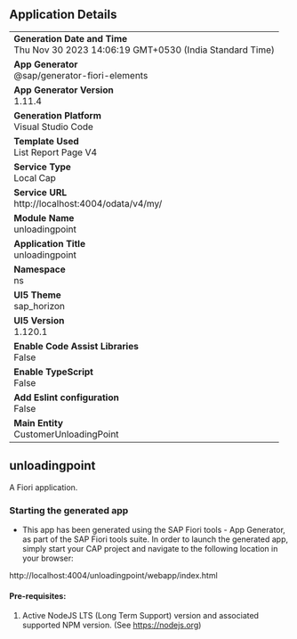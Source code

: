 ## Application Details
|               |
| ------------- |
|**Generation Date and Time**<br>Thu Nov 30 2023 14:06:19 GMT+0530 (India Standard Time)|
|**App Generator**<br>@sap/generator-fiori-elements|
|**App Generator Version**<br>1.11.4|
|**Generation Platform**<br>Visual Studio Code|
|**Template Used**<br>List Report Page V4|
|**Service Type**<br>Local Cap|
|**Service URL**<br>http://localhost:4004/odata/v4/my/
|**Module Name**<br>unloadingpoint|
|**Application Title**<br>unloadingpoint|
|**Namespace**<br>ns|
|**UI5 Theme**<br>sap_horizon|
|**UI5 Version**<br>1.120.1|
|**Enable Code Assist Libraries**<br>False|
|**Enable TypeScript**<br>False|
|**Add Eslint configuration**<br>False|
|**Main Entity**<br>CustomerUnloadingPoint|

## unloadingpoint

A Fiori application.

### Starting the generated app

-   This app has been generated using the SAP Fiori tools - App Generator, as part of the SAP Fiori tools suite.  In order to launch the generated app, simply start your CAP project and navigate to the following location in your browser:

http://localhost:4004/unloadingpoint/webapp/index.html

#### Pre-requisites:

1. Active NodeJS LTS (Long Term Support) version and associated supported NPM version.  (See https://nodejs.org)


